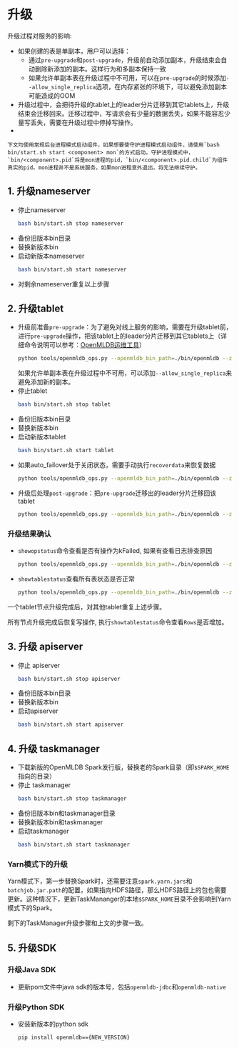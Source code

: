 # 升级

升级过程对服务的影响:
* 如果创建的表是单副本，用户可以选择：
   - 通过`pre-upgrade`和`post-upgrade`，升级前自动添加副本，升级结束会自动删除新添加的副本。这样行为和多副本保持一致
   - 如果允许单副本表在升级过程中不可用，可以在`pre-upgrade`的时候添加`--allow_single_replica`选项，在内存紧张的环境下，可以避免添加副本可能造成的OOM
* 升级过程中，会把待升级的tablet上的leader分片迁移到其它tablets上，升级结束会迁移回来。迁移过程中，写请求会有少量的数据丢失，如果不能容忍少量写丢失，需要在升级过程中停掉写操作。
* 
```{note}
下文均使用常规后台进程模式启动组件，如果想要使守护进程模式启动组件，请使用`bash bin/start.sh start <component> mon`的方式启动。守护进程模式中，`bin/<component>.pid`将是mon进程的pid，`bin/<component>.pid.child`为组件真实的pid。mon进程并不是系统服务，如果mon进程意外退出，将无法继续守护。
```

## 1. 升级nameserver

* 停止nameserver 
    ```bash
    bash bin/start.sh stop nameserver
    ```
* 备份旧版本bin目录
* 替换新版本bin
* 启动新版本nameserver
    ```bash
    bash bin/start.sh start nameserver
    ```
* 对剩余nameserver重复以上步骤

## 2. 升级tablet

* 升级前准备`pre-upgrade`：为了避免对线上服务的影响，需要在升级tablet前，进行`pre-upgrade`操作，把该tablet上的leader分片迁移到其它tablets上（详细命令说明可以参考：[OpenMLDB运维工具](./openmldb_ops.md)）
    ```bash
    python tools/openmldb_ops.py --openmldb_bin_path=./bin/openmldb --zk_cluster=172.24.4.40:30481 --zk_root_path=/openmldb --cmd=pre-upgrade --endpoints=127.0.0.1:10921
    ```
  如果允许单副本表在升级过程中不可用，可以添加`--allow_single_replica`来避免添加新的副本。
* 停止tablet
    ```bash
    bash bin/start.sh stop tablet
    ```
* 备份旧版本bin目录
* 替换新版本bin
* 启动新版本tablet
    ```bash
    bash bin/start.sh start tablet
    ```
* 如果auto\_failover处于关闭状态，需要手动执行`recoverdata`来恢复数据
    ```bash
    python tools/openmldb_ops.py --openmldb_bin_path=./bin/openmldb --zk_cluster=172.24.4.40:30481 --zk_root_path=/openmldb --cmd=recoverdata
    ```
* 升级后处理`post-upgrade`：把`pre-upgrade`迁移出的leader分片迁移回该tablet
    ```bash
    python tools/openmldb_ops.py --openmldb_bin_path=./bin/openmldb --zk_cluster=172.24.4.40:30481 --zk_root_path=/openmldb --cmd=post-upgrade --endpoints=127.0.0.1:10921
    ```
  
### 升级结果确认
* `showopstatus`命令查看是否有操作为kFailed, 如果有查看日志排查原因
    ```bash
    python tools/openmldb_ops.py --openmldb_bin_path=./bin/openmldb --zk_cluster=172.24.4.40:30481 --zk_root_path=/openmldb --cmd=showopstatus --filter=kFailed
    ```
* `showtablestatus`查看所有表状态是否正常
    ```bash
    python tools/openmldb_ops.py --openmldb_bin_path=./bin/openmldb --zk_cluster=172.24.4.40:30481 --zk_root_path=/openmldb --cmd=showtablestatus
    ```
一个tablet节点升级完成后，对其他tablet重复上述步骤。

所有节点升级完成后恢复写操作, 执行`showtablestatus`命令查看`Rows`是否增加。

## 3. 升级 apiserver

* 停止 apiserver
    ```bash
    bash bin/start.sh stop apiserver
    ```
* 备份旧版本bin目录
* 替换新版本bin
* 启动apiserver
    ```bash
    bash bin/start.sh start apiserver
    ```

## 4. 升级 taskmanager
* 下载新版的OpenMLDB Spark发行版，替换老的Spark目录（即`$SPARK_HOME`指向的目录）
* 停止 taskmanager
    ```bash
    bash bin/start.sh stop taskmanager
    ```
* 备份旧版本bin和taskmanager目录
* 替换新版本bin和taskmanager
* 启动taskmanager
    ```bash
    bash bin/start.sh start taskmanager
    ```

### Yarn模式下的升级

Yarn模式下，第一步替换Spark时，还需要注意`spark.yarn.jars`和`batchjob.jar.path`的配置，如果指向HDFS路径，那么HDFS路径上的包也需要更新。这种情况下，更新TaskMananger的本地`$SPARK_HOME`目录不会影响到Yarn模式下的Spark。

剩下的TaskManager升级步骤和上文的步骤一致。

## 5. 升级SDK

### 升级Java SDK
* 更新pom文件中java sdk的版本号，包括`openmldb-jdbc`和`openmldb-native`

### 升级Python SDK
* 安装新版本的python sdk
  ```bash
  pip install openmldb=={NEW_VERSION}
  ```
